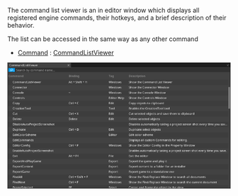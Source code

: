 The command list viewer is an in editor window which displays all registered engine commands, their hotkeys, and a brief description of their behavior.

The list can be accessed in the same way as any other command

- [Command](https://github.com/ZilchEngine/ZilchDocs/blob/master/zilch_editor_documentation/zilchmanual/editor/editorcommands.markdown) : [CommandListViewer](https://github.com/ZilchEngine/ZilchDocs/blob/master/code_reference/command_reference.markdown#commandlistviewer)



![image](https://raw.githubusercontent.com/ZilchEngine/ZilchFiles/master/doc_files/90634.png)

 

 